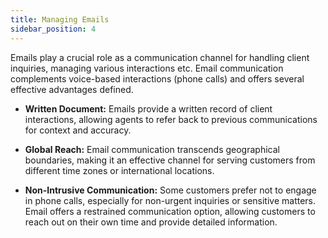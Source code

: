 ```yaml
---
title: Managing Emails 
sidebar_position: 4
---
```


Emails play a crucial role as a communication channel for handling client inquiries, managing various interactions etc. Email communication complements voice-based interactions (phone calls) and offers several effective advantages defined.

- **Written Document:** Emails provide a written record of client interactions, allowing agents to refer back to previous communications for context and accuracy.

- **Global Reach:** Email communication transcends geographical boundaries, making it an effective channel for serving customers from different time zones or international locations.

- **Non-Intrusive Communication:** Some customers prefer not to engage in phone calls, especially for non-urgent inquiries or sensitive matters. Email offers a restrained communication option, allowing customers to reach out on their own time and provide detailed information.
